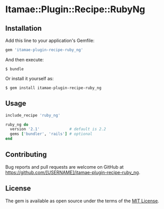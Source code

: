 # Itamae::Plugin::Recipe::RubyNg

## Installation

Add this line to your application's Gemfile:

```ruby
gem 'itamae-plugin-recipe-ruby_ng'
```

And then execute:

    $ bundle

Or install it yourself as:

    $ gem install itamae-plugin-recipe-ruby_ng

## Usage

```ruby
include_recipe 'ruby_ng'

ruby_ng do
  version '2.1'             # default is 2.2
  gems ['bundler', 'rails'] # optional
end
```

## Contributing

Bug reports and pull requests are welcome on GitHub at https://github.com/[USERNAME]/itamae-plugin-recipe-ruby_ng.

## License

The gem is available as open source under the terms of the [MIT License](http://chiastolite.mit-license.org).

